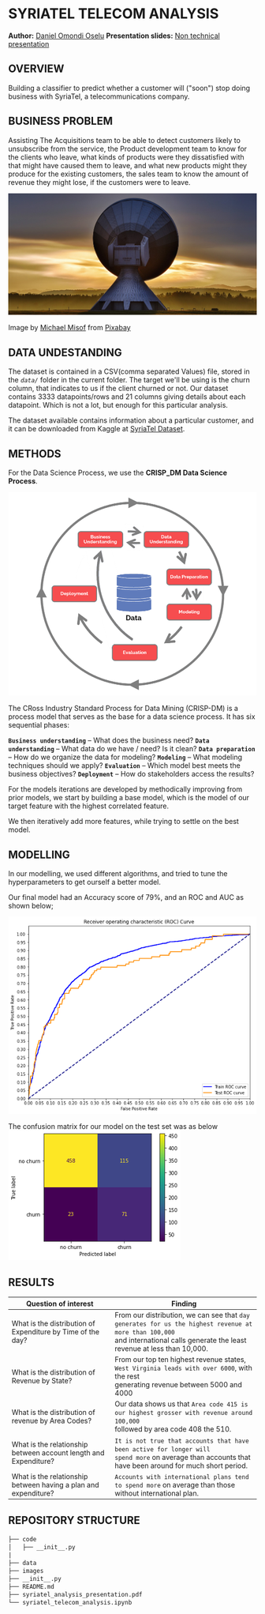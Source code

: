 # SYRIATEL TELECOM ANALYSIS
**Author:** [Daniel Omondi Oselu](https://github.com/danieloselu3)
**Presentation slides:** [Non technical presentation](/syriatel_analysis_presentation.pdfsyr)

## OVERVIEW
Building a classifier to predict whether a customer will ("soon") stop doing business with SyriaTel, a telecommunications company.

## BUSINESS PROBLEM
Assisting The Acquisitions team to be able to detect customers likely to unsubscribe from the service, the Product development team to know for the clients who leave, what kinds of products were they dissatisfied with that might have caused them to leave, and what new products might they produce for the existing customers, the sales team to know the amount of revenue they might lose, if the customers were to leave.

![Raising satelite](images/raisting-satellite1.jpg)

Image by <a href="https://pixabay.com/users/mmisof-1574106/?utm_source=link-attribution&amp;utm_medium=referral&amp;utm_campaign=image&amp;utm_content=1010862">Michael Misof</a> from <a href="https://pixabay.com//?utm_source=link-attribution&amp;utm_medium=referral&amp;utm_campaign=image&amp;utm_content=1010862">Pixabay</a>

## DATA UNDESTANDING
The dataset is contained in a CSV(comma separated Values) file, stored in the *`data/`* folder in the current folder. The target we'll be using is the churn column, that indicates to us if the client churned or not. Our dataset contains 3333 datapoints/rows and 21 columns giving details about each datapoint. Which is not a lot, but enough for this particular analysis. 

The dataset available contains information about a particular customer, and it can be downloaded from Kaggle at [SyriaTel Dataset](https://www.kaggle.com/datasets/becksddf/churn-in-telecoms-dataset).

## METHODS
For the Data Science Process, we use the **CRISP_DM Data Science Process**.

![Crip-dm cycle](images/CRISP-DM.png)

The CRoss Industry Standard Process for Data Mining (CRISP-DM) is a process model that serves as the base for a data science process. It has six sequential phases:

**`Business understanding`** – What does the business need?
**`Data understanding`** – What data do we have / need? Is it clean?
**`Data preparation `**– How do we organize the data for modeling?
**`Modeling`** – What modeling techniques should we apply?
**`Evaluation`** – Which model best meets the business objectives?
**`Deployment`** – How do stakeholders access the results?

For the models iterations are developed by methodically improving from prior models, we start by building a base model, which is the model of our target feature with the highest correlated feature.

We then iteratively add more features, while trying to settle on the best model.

## MODELLING
In our modelling, we used different algorithms, and tried to tune the hyperparameters to get ourself a better model.

Our final model had an Accuracy score of 79%, and an ROC and AUC as shown below;

![ROC Curve](images/output.png)


The confusion matrix for our model on the test set was as below
![Confusion matrix](images/confusion%20matrix.png)

## RESULTS
| Question of interest       | Finding        |
| ------------- |-------------|
| What is the distribution of Expenditure by Time of the day?     | From our distribution, we can see that `day generates for us the highest revenue at more than 100,000`<br> and international calls generate the least revenue at less than 10,000. |
| What is the distribution of Revenue by State?     | From our top ten highest revenue states, `West Virginia leads with over 6000`, with the rest<br> generating revenue between 5000 and 4000     |
| What is the distribution of revenue by Area Codes? | Our data shows us that `Area code 415 is our highest grosser with revenue around 100,000`<br> followed by area code 408 the 510.      |
| What is the relationship between account length and Expenditure? | `It is not true that accounts that have been active for longer will`<br> `spend more` on average than accounts that have been around for much short period.      |
| What is the relationship between having a plan and expenditure? | `Accounts with international plans tend to spend more` on average than those without international plan.     |


## REPOSITORY STRUCTURE

```
├── code
│   ├── __init__.py
|
├── data
├── images
├── __init__.py
├── README.md
├── syriatel_analysis_presentation.pdf
└── syriatel_telecom_analysis.ipynb
```